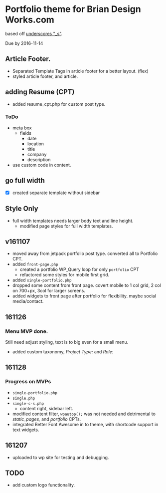 # Portfolio theme for Brian Design Works.com

based off [underscores "_s"](http://underscores.me).

Due by 2016-11-14

## Article Footer.

- Separated Template Tags in article footer for a better layout. (flex)
- styled article footer, and article.

## adding Resume (CPT)

- added resume_cpt.php for custom post type.

### ToDo

- meta box
  - fields
    - date
    - location
    - title
    - company
    - description
- use custom code in content.

## go full width

- [x] created separate template without sidebar

## Style Only

- full width templates needs larger body text and line height.
  - modified page styles for full width templates.

## v161107

- moved away from jetpack portfolio post type. converted all to Portfolio CPT.
- added `front-page.php`
  - created a portfolio WP_Query loop for only `portfolio` CPT
  - refactored some styles for mobile first grid.
- added `single-portfolio.php`
- dropped some content from front page. covert mobile to 1 col grid, 2 col on 700+px, 3col for larger screens.
- added widgets to front page after portfolio for flexibility. maybe social media/contact.

## 161126

### Menu MVP done.

Still need adjust styling, text is to big even for a small menu.

- added custom taxonomy, *Project Type:* and *Role:*

## 161128

### Progress on MVPs
- `single-portfolio.php`
- `single.php`
- `single-c-s.php`
  - content right, sidebar left.
- modified content filter, `wpautop();` was not needed and detrimental to *static_pages,* and *portfolio* CPTs.
- integrated Better Font Awesome in to theme, with shortcode support in text widgets.

## 161207
- uploaded to wp site for testing and debugging. 

## TODO

- add custom logo functionality.
